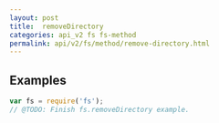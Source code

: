 ```yaml
---
layout: post
title:  removeDirectory
categories: api_v2 fs fs-method
permalink: api/v2/fs/method/remove-directory.html
---
```


## Examples

```javascript
var fs = require('fs');
// @TODO: Finish fs.removeDirectory example.
```








